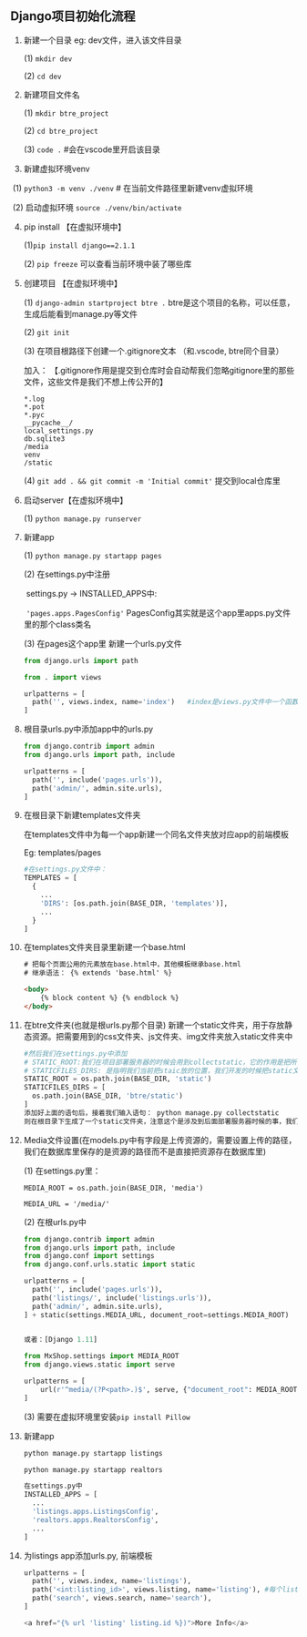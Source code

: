 ## Django项目初始化流程

1. 新建一个目录 eg: dev文件，进入该文件目录

   (1) ```mkdir dev```

   (2) ```cd dev```



2. 新建项目文件名

   (1) ```mkdir btre_project```

   (2) ``cd btre_project``

   (3) ```code .```  #会在vscode里开启该目录



3. 新建虚拟环境venv

​      (1) ```python3 -m venv ./venv```   # 在当前文件路径里新建venv虚拟环境

​      (2) 启动虚拟环境 ```source ./venv/bin/activate```



4. pip install 【在虚拟环境中】

   (1)```pip install django==2.1.1```

   (2) ```pip freeze```  可以查看当前环境中装了哪些库



5. 创建项目 【在虚拟环境中】

   (1) ```django-admin startproject btre .```  btre是这个项目的名称，可以任意，生成后能看到manage.py等文件

   (2) ```git init```  

   (3) 在项目根路径下创建一个.gitignore文本 （和.vscode, btre同个目录）

   加入： 【.gitignore作用是提交到仓库时会自动帮我们忽略gitignore里的那些文件，这些文件是我们不想上传公开的】

   ```
   *.log
   *.pot
   *.pyc
   __pycache__/
   local_settings.py
   db.sqlite3
   /media
   venv
   /static
   ```

   (4) ```git add . && git commit -m 'Initial commit'```  提交到local仓库里

   

6. 启动server【在虚拟环境中】

   (1) ```python manage.py runserver```



7. 新建app

   (1) ```python manage.py startapp pages```

   (2) 在settings.py中注册

   ​	settings.py -> INSTALLED_APPS中:

   ​	```'pages.apps.PagesConfig'```      PagesConfig其实就是这个app里apps.py文件里的那个class类名

   (3) 在pages这个app里 新建一个urls.py文件

   ```python
   from django.urls import path
   
   from . import views
   
   urlpatterns = [
     path('', views.index, name='index')   #index是views.py文件中一个函数名，这个url对应这个函数
   ]
   ```



8. 根目录urls.py中添加app中的urls.py

   ```python
   from django.contrib import admin
   from django.urls import path, include
   
   urlpatterns = [
     path('', include('pages.urls')),
     path('admin/', admin.site.urls),
   ]
   ```



9. 在根目录下新建templates文件夹

   在templates文件中为每一个app新建一个同名文件夹放对应app的前端模板

   Eg: templates/pages

   ```python
   #在settings.py文件中：
   TEMPLATES = [
     {
       ...
       'DIRS': [os.path.join(BASE_DIR, 'templates')],
       ...
     }
   ]
   ```



10. 在templates文件夹目录里新建一个base.html

    ```html
    # 把每个页面公用的元素放在base.html中，其他模板继承base.html
    # 继承语法： {% extends 'base.html' %}
    
    <body>
    	{% block content %} {% endblock %}
    </body>
    ```



11. 在btre文件夹(也就是根urls.py那个目录) 新建一个static文件夹，用于存放静态资源。把需要用到的css文件夹、js文件夹、img文件夹放入static文件夹中

    ```python
    #然后我们在settings.py中添加
    # STATIC_ROOT:我们在项目部署服务器的时候会用到collectstatic，它的作用是把所有目录下的static文件夹都复制一份放到根目录的static文件夹中
    # STATICFILES_DIRS: 是指明我们当前把staic放的位置，我们开发的时候把static文件夹放在btre文件夹里
    STATIC_ROOT = os.path.join(BASE_DIR, 'static')
    STATICFILES_DIRS = [
      os.path.join(BASE_DIR, 'btre/static')
    ]
    添加好上面的语句后，接着我们输入语句： python manage.py collectstatic
    则在根目录下生成了一个static文件夹，注意这个是涉及到后面部署服务器时候的事，我们使用的static文件夹是btre/static这个，为什么要做这一步呢？这是因为当部署在服务器上时，服务器只会去根目录的static文件夹中找需要的静态资源，所以我们需要将所有文件夹下的static文件夹收集放到根目录的static中.
    ```



12. Media文件设置(在models.py中有字段是上传资源的，需要设置上传的路径，我们在数据库里保存的是资源的路径而不是直接把资源存在数据库里)

    (1) 在settings.py里：

    ```
    MEDIA_ROOT = os.path.join(BASE_DIR, 'media')
    
    MEDIA_URL = '/media/'
    ```

    (2) 在根urls.py中

    ```python
    from django.contrib import admin
    from django.urls import path, include
    from django.conf import settings
    from django.conf.urls.static import static
    
    urlpatterns = [
      path('', include('pages.urls')),
      path('listings/', include('listings.urls')),
      path('admin/', admin.site.urls),
    ] + static(settings.MEDIA_URL, document_root=settings.MEDIA_ROOT)
    
    
    或者：[Django 1.11]
     
    from MxShop.settings import MEDIA_ROOT
    from django.views.static import serve

    urlpatterns = [
        url(r'^media/(?P<path>.)$', serve, {"document_root": MEDIA_ROOT}),
    ]
    ```
    
    (3) 需要在虚拟环境里安装```pip install Pillow```


13. 新建app

    ```python
    python manage.py startapp listings
    
    python manage.py startapp realtors
    
    在settings.py中
    INSTALLED_APPS = [
      ...
      'listings.apps.ListingsConfig',
      'realtors.apps.RealtorsConfig',
      ...
    ]
    ```

    

13. 为listings app添加urls.py, 前端模板

    ```python
    urlpatterns = [
      path('', views.index, name='listings'),
      path('<int:listing_id>', views.listing, name='listing'), #每个listing_id对应自己的页面
      path('search', views.search, name='search'),
    ]
    
    <a href="{% url 'listing' listing.id %})">More Info</a>
    ```

